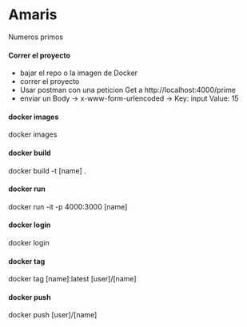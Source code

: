 # Amaris
Numeros primos


#### Correr el proyecto 
- bajar el repo o la imagen de Docker
- correr el proyecto
- Usar postman con una peticion Get a http://localhost:4000/prime
- enviar un Body -> x-www-form-urlencoded ->
Key: input
Value: 15
       
#### docker images
docker images
#### docker build 
docker build -t [name] .
#### docker run
docker run -it -p 4000:3000 [name]
#### docker login
docker login
#### docker tag
docker tag [name]:latest [user]/[name]
#### docker push
docker push [user]/[name]
